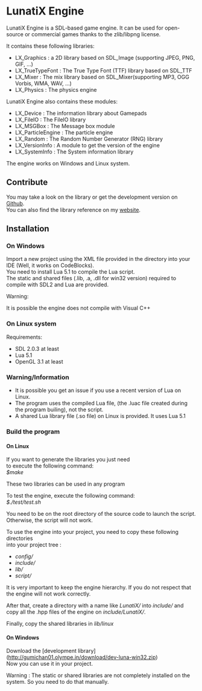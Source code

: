 # LunatiX Engine #

LunatiX Engine is a SDL-based game engine. It can be used for open-source or commercial games thanks to the zlib/libpng license.

It contains these following libraries:
- LX\_Graphics : a 2D library based on SDL_Image (supporting JPEG, PNG, GIF, ...)
- LX\_TrueTypeFont : The True Type Font (TTF) library based on SDL_TTF
- LX\_Mixer : The mix library based on SDL_Mixer(supporting MP3, OGG Vorbis, WMA, WAV, ...)
- LX\_Physics : The physics engine

LunatiX Engine also contains these modules:
- LX\_Device : The information library about Gamepads
- LX\_FileIO : The FileIO library
- LX_MSGBox : The Message box module
- LX\_ParticleEngine : The particle engine
- LX\_Random : The Random Number Generator (RNG) library
- LX_VersionInfo : A module to get the version of the engine
- LX\_SystemInfo : The System information library



The engine works on Windows and Linux system.


## Contribute ##
 
You may take a look on the library or get the development version on [Github](https://github.com/Gumichan01/lunatix-engine).  
You can also find the library reference on my [website](http://gumichan01.olympe.in/reference/lunatix-engine/).

## Installation ##
### On Windows ###
 
Import a new project using the XML file provided in the directory into your IDE (Well, it works on CodeBlocks).  
You need to install Lua 5.1 to compile the Lua script.  
The static and shared files (.lib, .a, .dll for win32 version) required to compile with SDL2 and Lua are provided.

Warning:  

 It is possible the engine does not compile with Visual C++

### On Linux system ###

 Requirements:
 - SDL 2.0.3 at least
 - Lua 5.1
 - OpenGL 3.1 at least


### Warning/Information ###

 - It is possible you get an issue if you use a recent version of Lua on Linux.
 - The program uses the compiled Lua file, (the .luac file created during the program builing), not the script.
 - A shared Lua library file (.so file) on Linux is provided. It uses Lua 5.1

### Build the program ###

#### On Linux ####

If you want to generate the libraries you just need  
to execute the following command:  
 *$make*

These two libraries can be used in any program

To test the engine, execute the following command:  
 *$./test/test.sh*

You need to be on the root directory of the source code to launch the script.  
Otherwise, the script will not work.

To use the engine into your project, you need to copy these following directories  
into your project tree :
 - *config/*
 - *include/*
 - *lib/*
 - *script/*

It is very important to keep the engine hierarchy. If you do not respect that  
the engine will not work correctly.

After that, create a directory with a name like *LunatiX/* into *include/* and  
copy all the .hpp files of the engine on *include/LunatiX/*.

Finally, copy the shared libraries in *lib/linux*


#### On Windows ####

Download the [development library] (http://gumichan01.olympe.in/download/dev-luna-win32.zip)  
Now you can use it in your project.

Warning : The static or shared libraries are not completely installed on the system.
 So you need to do that manually.



